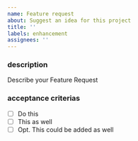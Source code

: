 ```yaml
---
name: Feature request
about: Suggest an idea for this project
title: ''
labels: enhancement
assignees: ''
---
```


### description

Describe your Feature Request

### acceptance criterias

- [ ] Do this
- [ ] This as well
- [ ] Opt. This could be added as well

